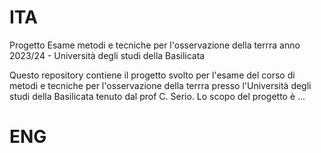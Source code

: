 # ITA
Progetto Esame metodi e tecniche per l'osservazione della terrra anno 2023/24 - Università degli studi della Basilicata

Questo repository contiene il progetto svolto per l'esame del corso di metodi e tecniche per l'osservazione della terrra presso l'Università degli studi della Basilicata tenuto dal prof C. Serio.
Lo scopo del progetto è ...

# ENG
